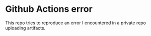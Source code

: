 # Github Actions error

This repo tries to reproduce an error I encountered in a private repo uploading artifacts.
